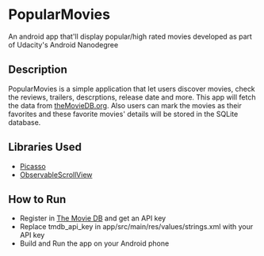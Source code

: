 # PopularMovies
An android app that'll display popular/high rated movies developed as part of Udacity's Android Nanodegree

## Description
PopularMovies is a simple application that let users discover movies, check the reviews, trailers, descrptions, release date and more.
This app will fetch the data from [theMovieDB.org](theMovieDB.org). Also users can mark the movies as their favorites and these favorite movies' details will be stored in the SQLite database.

## Libraries Used
* [Picasso](https://github.com/square/picasso)
* [ObservableScrollView](https://github.com/ksoichiro/Android-ObservableScrollView)

## How to Run
* Register in [The Movie DB](https://www.themoviedb.org/) and get an API key
* Replace tmdb_api_key in app/src/main/res/values/strings.xml with your API key
* Build and Run the app on your Android phone
